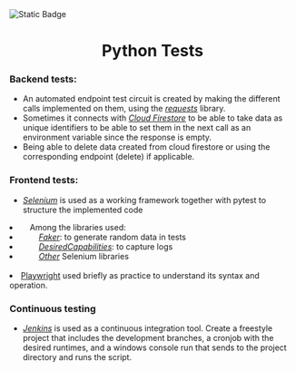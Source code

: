 <!-- <img alt="Static Badge" src="https://img.shields.io/badge/Antonio_Rodriguez-%23bc1224"> --> 
<!-- <img alt="Static Badge" src="https://img.shields.io/badge/QA_Engineer_%7C_Antonio_Rodriguez_Farias-%23007bff"> --> 
<!-- <img alt="Static Badge" src="https://img.shields.io/badge/QA_Engineer_%7C_Antonio_Rodriguez_Farias-%23007bff"> --> 
<!-- <img alt="Static Badge" src="https://img.shields.io/badge/QA_Engineer_%7C_Antonio_Rodriguez_Farias-%2328a745"> -->
<img alt="Static Badge" src="https://img.shields.io/badge/Antonio_Rodriguez_Farias-%2328a745?style=plastic&label=QA%20Engineer&labelColor=%23dc3545"> 


<h1 align="center"> Python Tests </h1> 


### Backend tests:
* An automated endpoint test circuit is created by making the different calls implemented on them, using the <a href="https://docs.python-requests.org/en/latest/index.html"><i>requests</i></a> library.
* Sometimes it connects with <a href="https://firebase.google.com/docs/firestore/quickstart?hl=es-419#python"><i>Cloud Firestore</i></a> to be able to take data as unique identifiers to be able to set them in the next call as an environment variable since the response is empty.
* Being able to delete data created from cloud firestore or using the corresponding endpoint (delete) if applicable.
&nbsp;
### Frontend tests:
* <a href="https://www.selenium.dev/documentation/webdriver/getting_started/"><i>Selenium</i></a> is used as a working framework together with pytest to structure the implemented code
<li>&nbsp; &nbsp; Among the libraries used: </li>
<li>&nbsp; &nbsp; &nbsp; &nbsp; <a href="https://faker.readthedocs.io/en/master/"><i>Faker</i></a>: to generate random data in tests </li>
<li>&nbsp; &nbsp; &nbsp; &nbsp; <a href="https://www.selenium.dev/selenium/docs/api/py/webdriver/selenium.webdriver.common.desired_capabilities.html"><i>DesiredCapabilities</i></a>: to capture logs </li>
<li>&nbsp; &nbsp; &nbsp; &nbsp; <a href="https://selenium-python.readthedocs.io/getting-started.html"><i>Other</i></a> Selenium libraries </li>
&nbsp;
<li><a href="https://playwright.dev/python/">Playwright</a> used briefly as practice to understand its syntax and operation.</li>

### Continuous testing
* <a href="https://www.jenkins.io/"><i>Jenkins</i></a> is used as a continuous integration tool. Create a freestyle project that includes the development branches, a cronjob with the desired runtimes, and a windows console run that sends to the project directory and runs the script.
